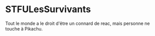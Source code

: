 # STFULesSurvivants

Tout le monde a le droit d'être un connard de reac, mais personne ne touche à Pikachu.

